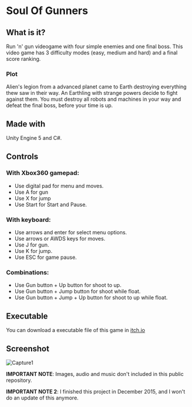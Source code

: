 # Soul Of Gunners
## What is it?
Run 'n' gun videogame with four simple enemies and one final boss. This video game has 3 difficulty modes (easy, medium and hard) and a final score ranking.

### Plot
Alien's legion from a advanced planet came to Earth destroying everything thew saw in their way. An Earthling with strange powers decide to fight against them. You must destroy all robots and machines in your way and defeat the final boss, before your time is up.

## Made with
Unity Engine 5 and C#.

## Controls
### With Xbox360 gamepad:
- Use digital pad for menu and moves.
- Use A for gun
- Use X for jump
- Use Start for Start and Pause.

### With keyboard:
- Use arrows and enter for select menu options.
- Use arrows or AWDS keys for moves.
- Use J for gun.
- Use K for jump.
- Use ESC for game pause.

### Combinations:
- Use Gun button + Up button for shoot to up.
- Use Gun button + Jump button for shoot while float.
- Use Gun button + Jump + Up button for shoot to up while float.

## Executable
You can download a executable file of this game in [itch.io](https://sermmor.itch.io/space-wave)

## Screenshot
![Capture1](https://raw.githubusercontent.com/sermmor/Soul_Of_Gunners/master/Capture.png)

**IMPORTANT NOTE**: Images, audio and music don't included in this public repository. 

**IMPORTANT NOTE 2**: I finished this project in December 2015, and I won't do an update of this anymore.
